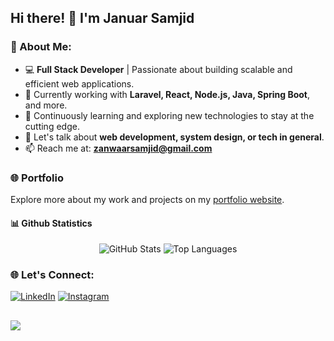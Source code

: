 ## Hi there! 👋 I'm Januar Samjid

### 🚀 About Me:
- 💻 **Full Stack Developer** | Passionate about building scalable and efficient web applications.
- 🔭 Currently working with **Laravel, React, Node.js, Java, Spring Boot**, and more.
- 🌱 Continuously learning and exploring new technologies to stay at the cutting edge.
- 💬 Let's talk about **web development, system design, or tech in general**.
- 📫 Reach me at: **zanwaarsamjid@gmail.com**

### 🌐 Portfolio
Explore more about my work and projects on my [portfolio website](https://januar.samjid.fun/).


#### 📊 Github Statistics

<div align="center">
  <img src="https://github-readme-stats.vercel.app/api?username=zanwaar&show_icons=true&locale=en&theme=transparent" alt="GitHub Stats" />
 
 <img  src="https://github-readme-stats.vercel.app/api/top-langs/?username=zanwaar&layout=compact&langs_count=20&theme=transparent&show_icons=true&count_private=true&hide=jupyter%20notebook,pascal,kotlin,swift,makefile,objective-c,visual%20basic%20.net,matlab,hack,m,procfile" alt="Top Languages" />

</div>


### 🌐 Let's Connect:
[![LinkedIn](https://img.shields.io/badge/LinkedIn-0A66C2?style=for-the-badge&logo=linkedin&logoColor=white)](https://linkedin.com/in/januar-samjid)
[![Instagram](https://img.shields.io/badge/Instagram-E4405F?style=for-the-badge&logo=instagram&logoColor=white)](https://www.instagram.com/batukel.dev/)
##
![](https://komarev.com/ghpvc/?username=zanwaar)


